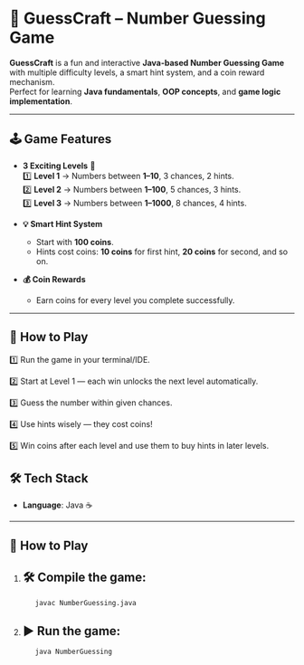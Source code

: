 # 🎯 GuessCraft – Number Guessing Game  

**GuessCraft** is a fun and interactive **Java-based Number Guessing Game** with multiple difficulty levels, a smart hint system, and a coin reward mechanism.  
Perfect for learning **Java fundamentals**, **OOP concepts**, and **game logic implementation**.  

---

## 🕹️ Game Features  

- **3 Exciting Levels** 🎯  
  1️⃣ **Level 1** → Numbers between **1–10**, 3 chances, 2 hints.  
  2️⃣ **Level 2** → Numbers between **1–100**, 5 chances, 3 hints.  
  3️⃣ **Level 3** → Numbers between **1–1000**, 8 chances, 4 hints.  

- **💡 Smart Hint System**  
  - Start with **100 coins**.  
  - Hints cost coins: **10 coins** for first hint, **20 coins** for second, and so on.  

- **💰 Coin Rewards**  
  - Earn coins for every level you complete successfully.  

---

## 🚀 How to Play

1️⃣ Run the game in your terminal/IDE.

2️⃣ Start at Level 1 — each win unlocks the next level automatically.

3️⃣ Guess the number within given chances.

4️⃣ Use hints wisely — they cost coins!

5️⃣ Win coins after each level and use them to buy hints in later levels.

## 🛠️ Tech Stack  
- **Language**: Java ☕  

---

## 🚀 How to Play  

1. ## 🛠️ Compile the game: 
   ```bash
      javac NumberGuessing.java
2. ## ▶️ Run the game:
   ```bash
      java NumberGuessing 


